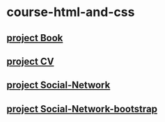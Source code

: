 # course-html-and-css

## [project Book]( https://nikitakochetkov.github.io/course-html-and-css/Book/index.html)

## [project CV](https://nikitakochetkov.github.io/course-html-and-css/CV/index.html)

## [project Social-Network](https://nikitakochetkov.github.io/course-html-and-css/Social-Network/index.html) 

## [project Social-Network-bootstrap](https://nikitakochetkov.github.io/course-html-and-css/Social-network-bootstrap/index.html)